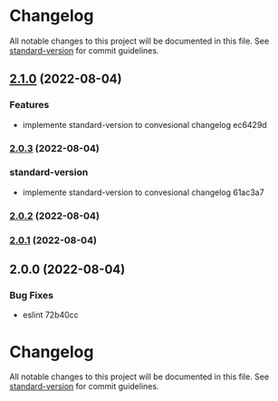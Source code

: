 # Changelog

All notable changes to this project will be documented in this file. See [standard-version](https://github.com/conventional-changelog/standard-version) for commit guidelines.

## [2.1.0](https://github.com/mokkapps/changelog-generator-demo/compare/v2.0.3...v2.1.0) (2022-08-04)


### Features

* implemente standard-version to convesional changelog ec6429d

### [2.0.3](https://github.com/mokkapps/changelog-generator-demo/compare/v2.0.2...v2.0.3) (2022-08-04)


### standard-version

* implemente standard-version to convesional changelog 61ac3a7

### [2.0.2](https://github.com/mokkapps/changelog-generator-demo/compare/v2.0.1...v2.0.2) (2022-08-04)

### [2.0.1](https://github.com/mokkapps/changelog-generator-demo/compare/v2.0.0...v2.0.1) (2022-08-04)

## 2.0.0 (2022-08-04)


### Bug Fixes

* eslint 72b40cc

# Changelog

All notable changes to this project will be documented in this file. See [standard-version](https://github.com/conventional-changelog/standard-version) for commit guidelines.
